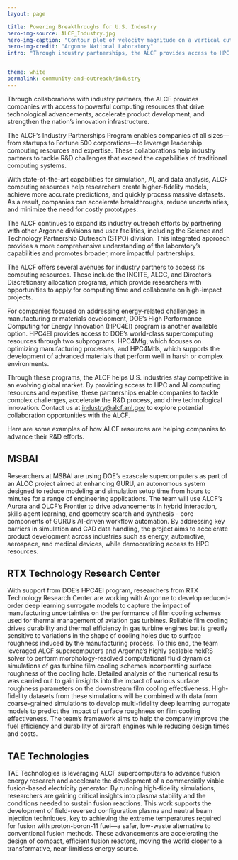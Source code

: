 ```yaml
---
layout: page

title: Powering Breakthroughs for U.S. Industry 
hero-img-source: ALCF_Industry.jpg
hero-img-caption: "Contour plot of velocity magnitude on a vertical cut plane from wall-resolved large-eddy simulation of a canonical gas turbine film cooling configuration. The simulation was carried out at the ALCF as part of a collaboration between Argonne and RTX Technologies Research Center."
hero-img-credit: "Argonne National Laboratory"
intro: "Through industry partnerships, the ALCF provides access to HPC resources that drive innovation and science."


theme: white
permalink: community-and-outreach/industry
---
```



Through collaborations with industry partners, the ALCF provides companies with access to powerful computing resources that drive technological advancements, accelerate product development, and strengthen the nation’s innovation infrastructure.

The ALCF’s Industry Partnerships Program enables companies of all sizes—from startups to Fortune 500 corporations—to leverage leadership computing resources and expertise. These collaborations help industry partners to tackle R&D challenges that exceed the capabilities of traditional computing systems.

With state-of-the-art capabilities for simulation, AI, and data analysis, ALCF computing resources help researchers create higher-fidelity models, achieve more accurate predictions, and quickly process massive datasets. As a result, companies can accelerate breakthroughs, reduce uncertainties, and minimize the need for costly prototypes.

The ALCF continues to expand its industry outreach efforts by partnering with other Argonne divisions and user facilities, including the Science and Technology Partnership Outreach (STPO) division. This integrated approach provides a more comprehensive understanding of the laboratory’s capabilities and promotes broader, more impactful partnerships.

The ALCF offers several avenues for industry partners to access its computing resources. These include the INCITE, ALCC, and Director’s Discretionary allocation programs, which provide researchers with opportunities to apply for computing time and collaborate on high-impact projects.

For companies focused on addressing energy-related challenges in manufacturing or materials development, DOE’s High Performance Computing for Energy Innovation (HPC4EI) program is another available option. HPC4EI provides access to DOE’s world-class supercomputing resources through two subprograms: HPC4Mfg, which focuses on optimizing manufacturing processes, and HPC4Mtls, which supports the development of advanced materials that perform well in harsh or complex environments.

Through these programs, the ALCF helps U.S. industries stay competitive in an evolving global market. By providing access to HPC and AI computing resources and expertise, these partnerships enable companies to tackle complex challenges, accelerate the R&D process, and drive technological innovation. Contact us at industry@alcf.anl.gov to explore potential collaboration opportunities with the ALCF.

Here are some examples of how ALCF resources are helping companies to advance their R&D efforts.


## MSBAI
Researchers at MSBAI are using DOE’s exascale supercomputers as part of an ALCC project aimed at enhancing GURU, an autonomous system designed to reduce modeling and simulation setup time from hours to minutes for a range of engineering applications. The team will use ALCF’s Aurora and OLCF’s Frontier to drive advancements in hybrid interaction, skills agent learning, and geometry search and synthesis – core components of GURU’s AI-driven workflow automation. By addressing key barriers in simulation and CAD data handling, the project aims to accelerate product development across industries such as energy, automotive, aerospace, and medical devices, while democratizing access to HPC resources.


## RTX Technology Research Center
With support from DOE’s HPC4EI program, researchers from RTX Technology Research Center are working with Argonne to develop reduced-order deep learning surrogate models to capture the impact of manufacturing uncertainties on the performance of film cooling schemes used for thermal management of aviation gas turbines. Reliable film cooling drives durability and thermal efficiency in gas turbine engines but is greatly sensitive to variations in the shape of cooling holes due to surface roughness induced by the manufacturing process. To this end, the team leveraged ALCF supercomputers and Argonne’s highly scalable nekRS solver to perform morphology-resolved computational fluid dynamics simulations of gas turbine film cooling schemes incorporating surface roughness of the cooling hole. Detailed analysis of the numerical results was carried out to gain insights into the impact of various surface roughness parameters on the downstream film cooling effectiveness. High-fidelity datasets from these simulations will be combined with data from coarse-grained simulations to develop multi-fidelity deep learning surrogate models to predict the impact of surface roughness on film cooling effectiveness. The team’s framework aims to help the company improve the fuel efficiency and durability of aircraft engines while reducing design times and costs.

## TAE Technologies
TAE Technologies is leveraging ALCF supercomputers to advance fusion energy research and accelerate the development of a commercially viable fusion-based electricity generator. By running high-fidelity simulations, researchers are gaining critical insights into plasma stability and the conditions needed to sustain fusion reactions. This work supports the development of field-reversed configuration plasma and neutral beam injection techniques, key to achieving the extreme temperatures required for fusion with proton-boron-11 fuel—a safer, low-waste alternative to conventional fusion methods. These advancements are accelerating the design of compact, efficient fusion reactors, moving the world closer to a transformative, near-limitless energy source.
